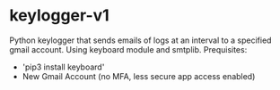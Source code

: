 # keylogger-v1
Python keylogger that sends emails of logs at an interval to a specified gmail account. Using keyboard module and smtplib. 
Prequisites:
- 'pip3 install keyboard'
- New Gmail Account (no MFA, less secure app access enabled)
